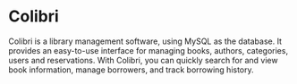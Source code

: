 # Colibri

Colibri is a library management software, using MySQL as the database.
It provides an easy-to-use interface for managing books, authors, categories, users and reservations.
With Colibri, you can quickly search for and view book information, manage borrowers, and track borrowing history.

